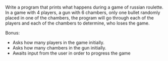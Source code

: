Write a program that prints what happens during a game of russian roulette.
In a game with 4 players, a gun with 6 chambers,
only one bullet randomly placed in one of the chambers,
the program will go through each of the players and each of the chambers to
determine, who loses the game.

Bonus:
- Asks how many players in the game initially.
- Asks how many chambers in the gun initially.
- Awaits input from the user in order to progress the game
